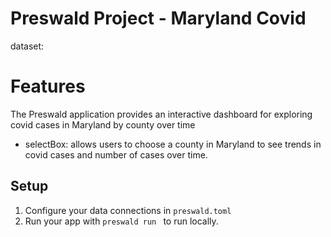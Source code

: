 # Preswald Project - Maryland Covid
dataset: 

# Features
The Preswald application provides an interactive dashboard for exploring covid cases in Maryland by county over time
- selectBox: allows users to choose a county in Maryland to see trends in covid cases and number of cases over time.

## Setup
1. Configure your data connections in `preswald.toml`
2. Run your app with `preswald run ` to run locally.